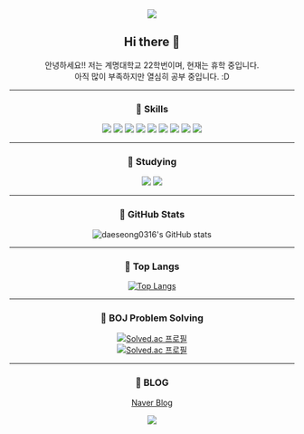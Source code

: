 <div align="center">

<img src="https://capsule-render.vercel.app/api?type=blur&color=auto&height=300&section=header&text=King%20DaeSeong&fontSize=90"/>

## Hi there 👋

안녕하세요!! 저는 계명대학교 22학번이며, 현재는 휴학 중입니다.  
아직 많이 부족하지만 열심히 공부 중입니다. :D  

----

### 🧡 Skills
<img src="https://img.shields.io/badge/C-8A2BE2?style=plastic&logo=c&logoColor=white"/>
<img src="https://img.shields.io/badge/C++-8A2BE2?style=plastic&logo=cplusplus&logoColor=white"/>
<img src="https://img.shields.io/badge/Java-8A2BE2?style=plastic&logo=java&logoColor=white"/>  
<img src="https://img.shields.io/badge/GitHub-8A2BE2?style=plastic&logo=github&logoColor=white"/>
<img src="https://img.shields.io/badge/SQL-8A2BE2?style=plastic&logo=mysql&logoColor=white"/>
<img src="https://img.shields.io/badge/Linux-8A2BE2?style=plastic&logo=linux&logoColor=white"/>  
<img src="https://img.shields.io/badge/HTML5-8A2BE2?style=plastic&logo=html5&logoColor=white"/>
<img src="https://img.shields.io/badge/CSS3-8A2BE2?style=plastic&logo=css3&logoColor=white"/>
<img src="https://img.shields.io/badge/JavaScript-8A2BE2?style=plastic&logo=javascript&logoColor=white"/>

----

### 💛 Studying
<img src="https://img.shields.io/badge/Java-8A2BE2?style=plastic&logo=java&logoColor=white"/>
<img src="https://img.shields.io/badge/Spring-8A2BE2?style=plastic&logo=spring&logoColor=white"/>

----

### 💚 GitHub Stats
![daeseong0316's GitHub stats](https://github-readme-stats.vercel.app/api?username=daeseong0316&show_icons=true&theme=radical)

----

### 🩵 Top Langs
[![Top Langs](https://github-readme-stats.vercel.app/api/top-langs/?username=daeseong0316&layout=compact&theme=radical)](https://github.com/anuraghazra/github-readme-stats)

----

### 💙 BOJ Problem Solving
[![Solved.ac 프로필](http://mazassumnida.wtf/api/mini/generate_badge?boj=dsh1345)](https://solved.ac/dsh1345)  
[![Solved.ac 프로필](http://mazassumnida.wtf/api/v2/generate_badge?boj=dsh1345)](https://solved.ac/dsh1345)

----

### 💜 BLOG
[Naver Blog](https://blog.naver.com/dsh1345)

<img src="https://capsule-render.vercel.app/api?type=blur&color=auto&height=200&section=footer"/>

</div>
